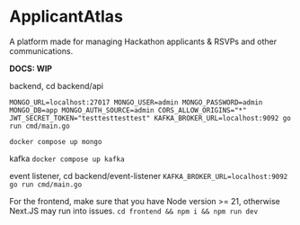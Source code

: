 # ApplicantAtlas
A platform made for managing Hackathon applicants &amp; RSVPs and other communications.


**DOCS: WIP**

backend, cd backend/api
```
MONGO_URL=localhost:27017 MONGO_USER=admin MONGO_PASSWORD=admin MONGO_DB=app MONGO_AUTH_SOURCE=admin CORS_ALLOW_ORIGINS="*" JWT_SECRET_TOKEN="testtesttesttest" KAFKA_BROKER_URL=localhost:9092 go run cmd/main.go
```

```docker compose up mongo```

kafka
```docker compose up kafka```

event listener, cd backend/event-listener
```KAFKA_BROKER_URL=localhost:9092 go run cmd/main.go```

For the frontend, make sure that you have Node version >= 21, otherwise Next.JS may run into issues.
```cd frontend && npm i && npm run dev```
